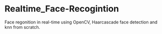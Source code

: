 # Realtime_Face-Recogintion
Face regonition in real-time using OpenCV, Haarcascade face detection and knn from scratch.
